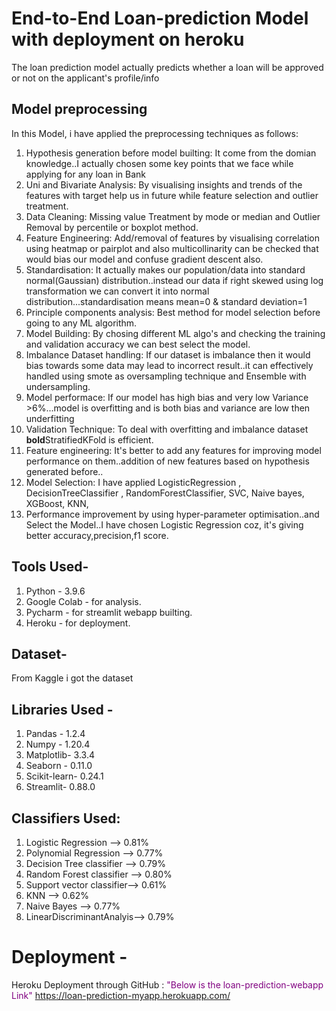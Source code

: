 # End-to-End Loan-prediction Model with deployment on heroku
The loan prediction model actually predicts whether a loan will be approved or not on the applicant's profile/info

## Model preprocessing
In this Model, i have applied the preprocessing techniques as follows:
1. Hypothesis generation before model builting: It come from the domian knowledge..I actually chosen some key points that we face while applying for any loan in Bank
2. Uni and Bivariate Analysis: By visualising insights and trends of the features with target help us in future while feature selection and outlier treatment.
3. Data Cleaning: Missing value Treatment by mode or median and Outlier Removal by percentile or boxplot method.
4. Feature Engineering: Add/removal of features by visualising correlation using heatmap or pairplot and also multicollinarity can be checked that would bias our model and confuse gradient descent also.
5. Standardisation: It actually makes our population/data into standard normal(Gaussian) distribution..instead our data if right skewed using log transformation we can convert it into normal distribution...standardisation means mean=0 & standard deviation=1
6. Principle components analysis: Best method for model selection before going to any ML algorithm.
7. Model Building: By chosing different ML algo's and checking the training and validation accuracy we can best select the model.
8. Imbalance Dataset handling: If our dataset is imbalance then it would bias towards some data may lead to incorrect result..it can effectively handled using smote as oversampling technique and Ensemble with undersampling.
9. Model performace: If our model has high bias and very low Variance >6%...model is overfitting and is both bias and variance are low then underfitting
10. Validation Technique: To deal with overfitting and imbalance dataset **bold**StratifiedKFold  is efficient.
11. Feature engineering: It's better to add any features for improving model performance on them..addition of new features based on hypothesis generated before..
12. Model Selection: I have applied LogisticRegression , DecisionTreeClassifier , RandomForestClassifier, SVC, Naive bayes,  XGBoost, KNN, 
13. Performance improvement by using hyper-parameter optimisation..and Select the Model..I have chosen Logistic Regression coz, it's giving better accuracy,precision,f1 score.

## Tools Used-
1. Python - 3.9.6
2. Google Colab - for analysis.
3. Pycharm - for streamlit webapp builting.
4. Heroku - for deployment.

 ## Dataset- 
 From Kaggle i got the dataset

 ## Libraries Used -
 1. Pandas -   1.2.4
 2. Numpy -    1.20.4
 3. Matplotlib- 3.3.4
 4. Seaborn    - 0.11.0
 5. Scikit-learn- 0.24.1
 6. Streamlit-    0.88.0 
 
 ## Classifiers Used: 
 1. Logistic Regression      --> 0.81%
 2. Polynomial Regression    --> 0.77%
 4. Decision Tree classifier --> 0.79%
 5. Random Forest classifier --> 0.80%
 6. Support vector classifier--> 0.61%
 7. KNN                      --> 0.62%
 8. Naive Bayes              --> 0.77%
 9. LinearDiscriminantAnalyis--> 0.79%

# Deployment -
Heroku Deployment through GitHub : <font color='Purple'> "Below is the loan-prediction-webapp Link"
	https://loan-prediction-myapp.herokuapp.com/

